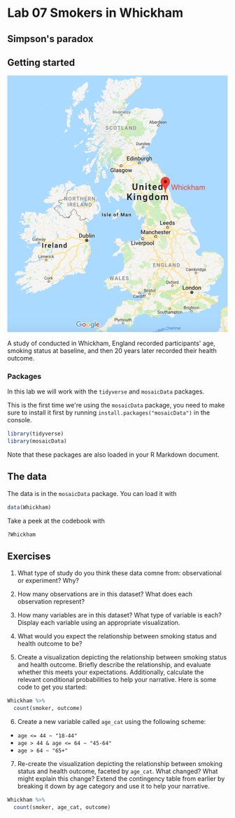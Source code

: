 # Lab 07 Smokers in Whickham
## Simpson's paradox



## Getting started

![](img/whickham.png)<!-- -->

A study of conducted in Whickham, England recorded participants' age, smoking status at baseline, and then 20 years later recorded their health outcome.

### Packages

In this lab we will work with the `tidyverse` and `mosaicData` packages.

This is the first time we're using the `mosaicData` package, you need to make 
sure to install it first by running `install.packages("mosaicData")` in the 
console.


```r
library(tidyverse) 
library(mosaicData) 
```

Note that these packages are also loaded in your R Markdown document.

## The data

The data is in the `mosaicData` package. You can load it with


```r
data(Whickham)
```

Take a peek at the codebook with


```r
?Whickham
```

## Exercises

1. What type of study do you think these data comne from: observational 
   or experiment? Why?

2. How many observations are in this dataset? What does each observation 
   represent?

3. How many variables are in this dataset? What type of variable is each? 
   Display each variable using an appropriate visualization.

4. What would you expect the relationship between smoking status and 
   health outcome to be?

5. Create a visualization depicting the relationship between smoking status 
   and health outcome. Briefly describe the relationship, and evaluate whether 
   this meets your expectations. Additionally, calculate the relevant
   conditional probabilities to help your narrative. Here is some code to 
   get you started:


```r
Whickham %>%
  count(smoker, outcome)
```

6. Create a new variable called `age_cat` using the following scheme:

- `age <= 44 ~ "18-44"`
- `age > 44 & age <= 64 ~ "45-64"`
- `age > 64 ~ "65+"`

7. Re-create the visualization depicting the relationship between smoking 
status and health outcome, faceted by `age_cat`. What changed? What might 
explain this change? Extend the contingency table from earlier by 
breaking it down by age category and use it to help your narrative.


```r
Whickham %>%
  count(smoker, age_cat, outcome)
```

